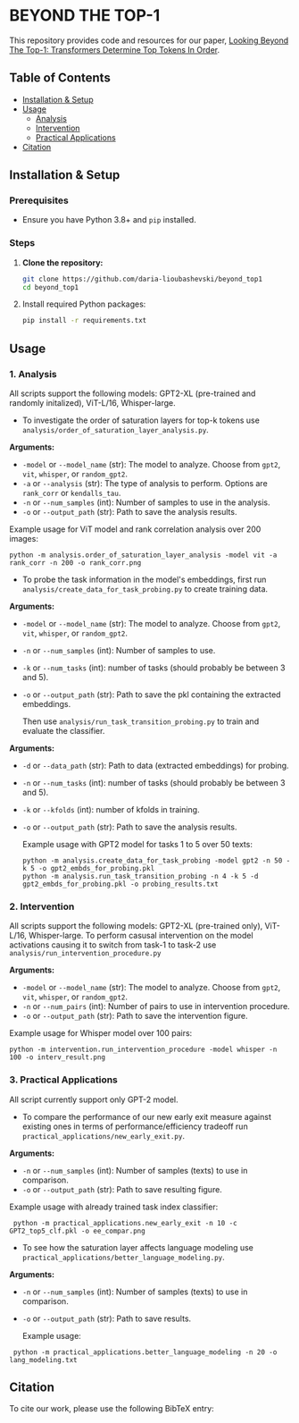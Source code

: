 # BEYOND THE TOP-1
This repository provides code and resources for our paper, [Looking Beyond The Top-1: Transformers Determine Top Tokens In Order](). 

## Table of Contents
- [Installation & Setup](#installation--setup)
- [Usage](#usage)
  - [Analysis](#1-analysis)
  - [Intervention](#2-intervention)
  - [Practical Applications](#3-practical-applications)
- [Citation](#citation)

## Installation & Setup

### Prerequisites
- Ensure you have Python 3.8+ and `pip` installed.

### Steps
1. **Clone the repository:**
   ```bash
   git clone https://github.com/daria-lioubashevski/beyond_top1
   cd beyond_top1

2. Install required Python packages:
    ```bash
    pip install -r requirements.txt
    ```

## Usage
### 1. Analysis
All scripts support the following models: GPT2-XL (pre-trained and randomly initalized), ViT-L/16, Whisper-large.
* To investigate the order of saturation layers for top-k tokens use `analysis/order_of_saturation_layer_analysis.py`.

**Arguments:**

- `-model` or `--model_name` (str): The model to analyze. Choose from `gpt2`, `vit`, `whisper`, or `random_gpt2`.
- `-a` or `--analysis` (str): The type of analysis to perform. Options are `rank_corr` or `kendalls_tau`.
- `-n` or `--num_samples` (int): Number of samples to use in the analysis.
- `-o` or `--output_path` (str): Path to save the analysis results.

 
 Example usage for ViT model and rank correlation analysis over 200 images:
  ```
  python -m analysis.order_of_saturation_layer_analysis -model vit -a rank_corr -n 200 -o rank_corr.png
  ``` 
* To probe the task information in the model's embeddings, first run `analysis/create_data_for_task_probing.py` to create training data.
  
**Arguments:**
- `-model` or `--model_name` (str): The model to analyze. Choose from `gpt2`, `vit`, `whisper`, or `random_gpt2`.
- `-n` or `--num_samples` (int): Number of samples to use.
- `-k` or `--num_tasks` (int): number of tasks (should probably be between 3 and 5).
- `-o` or `--output_path` (str): Path to save the pkl containing the extracted embeddings.
  

  Then use `analysis/run_task_transition_probing.py` to train and evaluate the classifier.
  
**Arguments:**
- `-d` or `--data_path` (str): Path to data (extracted embeddings) for probing. 
- `-n` or `--num_tasks` (int): number of tasks (should probably be between 3 and 5).
- `-k` or `--kfolds` (int): number of kfolds in training.
- `-o` or `--output_path` (str): Path to save the analysis results.

  
  Example usage with GPT2 model for tasks 1 to 5 over 50 texts:
  ```
  python -m analysis.create_data_for_task_probing -model gpt2 -n 50 -k 5 -o gpt2_embds_for_probing.pkl
  python -m analysis.run_task_transition_probing -n 4 -k 5 -d gpt2_embds_for_probing.pkl -o probing_results.txt
  ``` 

### 2. Intervention
All scripts support the following models: GPT2-XL (pre-trained only), ViT-L/16, Whisper-large.
To perform casusal intervention on the model activations causing it to switch from task-1 to task-2 use `analysis/run_intervention_procedure.py`

**Arguments:**

- `-model` or `--model_name` (str): The model to analyze. Choose from `gpt2`, `vit`, `whisper`, or `random_gpt2`.
- `-n` or `--num_pairs` (int): Number of pairs to use in intervention procedure.
- `-o` or `--output_path` (str): Path to save the intervention figure.

 Example usage for Whisper model over 100 pairs:
  ```
  python -m intervention.run_intervention_procedure -model whisper -n 100 -o interv_result.png
  ``` 

### 3. Practical Applications
All script currently support only GPT-2 model.
* To compare the performance of our new early exit measure against existing ones in terms of performance/efficiency tradeoff run 
`practical_applications/new_early_exit.py`.

**Arguments:**

- `-n` or `--num_samples` (int): Number of samples (texts) to use in comparison.
- `-o` or `--output_path` (str): Path to save resulting figure.

 Example usage with already trained task index classifier:
 ```
  python -m practical_applications.new_early_exit -n 10 -c GPT2_top5_clf.pkl -o ee_compar.png
 ```

* To see how the saturation layer affects language modeling use  `practical_applications/better_language_modeling.py`.

**Arguments:**  

- `-n` or `--num_samples` (int): Number of samples (texts) to use in comparison.
- `-o` or `--output_path` (str): Path to save results. 


  Example usage:
 ```
  python -m practical_applications.better_language_modeling -n 20 -o lang_modeling.txt
 ```

## Citation
To cite our work, please use the following BibTeX entry:

